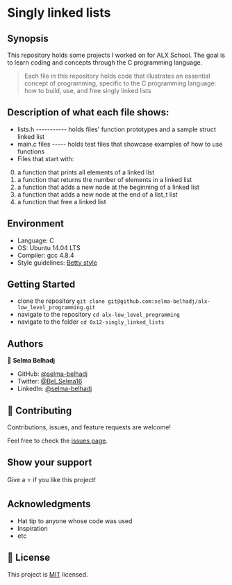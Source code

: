 # Singly linked lists

## Synopsis
This repository holds some projects I worked on for ALX School. The goal is to learn coding and concepts through the C programming language.
> Each file in this repository holds code that illustrates an essential concept of programming,
> specific to the C programming language:
> how to build, use, and free singly linked lists

## Description of what each file shows:
* lists.h ----------- holds files' function prototypes and a sample struct linked list
* main.c files ----- holds test files that showcase examples of how to use functions
* Files that start with:
0. a function that prints all elements of a linked list
1. a function that returns the number of elements in a linked list
2. a function that adds a new node at the beginning of a linked list
3. a function that adds a new node at the end of a list_t list
4. a function that free a linked list

## Environment
* Language: C
* OS: Ubuntu 14.04 LTS
* Compiler: gcc 4.8.4
* Style guidelines: [Betty style](https://github.com/holbertonschool/Betty/wiki)

## Getting Started
- clone the repository
`git clone git@github.com:selma-belhadj/alx-low_level_programming.git`
- navigate to the repository
`cd alx-low_level_programming`
- navigate to the folder
`cd 0x12-singly_linked_lists`

## Authors
👤 **Selma Belhadj**

- GitHub: [@selma-belhadj](https://github.com/selma-belhadj)
- Twitter: [@Bel_Selma16](https://twitter.com/Bel_Selma16)
- LinkedIn: [@selma-belhadj](https://www.linkedin.com/in/selma-belhadj/)

## 🤝 Contributing

Contributions, issues, and feature requests are welcome!

Feel free to check the [issues page](https://github.com/selma-belhadj/alx-low_level_programming/issues).

## Show your support

Give a ⭐️ if you like this project!

## Acknowledgments
- Hat tip to anyone whose code was used
- Inspiration
- etc

## 📝 License

This project is [MIT](./MIT.md) licensed.
